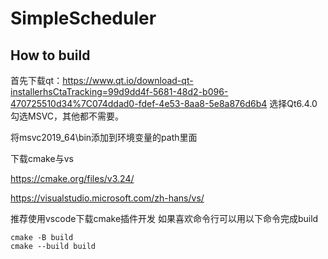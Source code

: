 # SimpleScheduler

## How to build
首先下载qt：https://www.qt.io/download-qt-installerhsCtaTracking=99d9dd4f-5681-48d2-b096-470725510d34%7C074ddad0-fdef-4e53-8aa8-5e8a876d6b4
选择Qt6.4.0 勾选MSVC，其他都不需要。

将msvc2019_64\bin添加到环境变量的path里面

下载cmake与vs

https://cmake.org/files/v3.24/

https://visualstudio.microsoft.com/zh-hans/vs/

推荐使用vscode下载cmake插件开发
如果喜欢命令行可以用以下命令完成build
~~~
cmake -B build
cmake --build build
~~~

